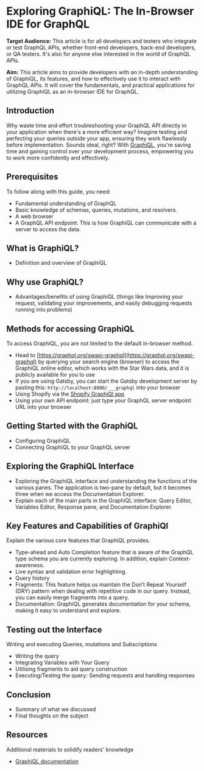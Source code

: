 # Exploring GraphiQL: The In-Browser IDE for GraphQL

**Target Audience:** This article is for all developers and testers who integrate or test GraphQL APIs, whether front-end developers, back-end developers, or QA testers. It's also for anyone else interested in the world of GraphQL APIs.

**Aim:** This article aims to provide developers with an in-depth understanding of GraphiQL, its features, and how to effectively use it to interact with GraphQL APIs. It will cover the fundamentals, and practical applications for utilizing GraphiQL as an in-browser IDE for GraphQL.

## Introduction
Why waste time and effort troubleshooting your GraphQL API directly in your application when there's a more efficient way? Imagine testing and perfecting your queries outside your app, ensuring they work flawlessly before implementation. Sounds ideal, right? With [GraphiQL](https://tailcall.run/playground/), you're saving time and gaining control over your development process, empowering you to work more confidently and effectively.

## Prerequisites
To follow along with this guide, you need:
* Fundamental understanding of GraphQL 
* Basic knowledge of schemas, queries, mutations, and resolvers. 
* A web browser
* A GraphQL API endpoint: This is how GraphiQL can communicate with a server to access the data. 

## What is GraphiQL?
* Definition and overview of GraphiQL

## Why use GraphiQL?
* Advantages/benefits of using GraphiQL (things like Improving your request, validating your improvements, and easily debugging requests running into problems)

## Methods for accessing GraphiQL
To access GraphiQL, you are not limited to the default in-browser method. 
* Head to [https://graphql.org/swapi-graphql](https://graphql.org/swapi-graphql) by querying your search engine (browser) to access the GraphiQL online editor, which works with the Star Wars data, and it is publicly available for you to use
* If you are using Gatsby, you can start the Gatsby development server by pasting this: `http://localhost:8000/___graphql` into your browser
* Using Shopify via the [Shopify GraphiQl app](https://shopify-graphiql-app.shopifycloud.com/login)
* Using your own API endpoint: just type your GraphQL server endpoint URL into your browser

## Getting Started with the GraphiQL
* Configuring GraphiQL
* Connecting GraphiQL to your GraphQL server

## Exploring the GraphiQL Interface
* Exploring the GraphiQL interface and understanding the functions of the various panes. The application is two-pane by default, but it becomes three when we access the Documentation Explorer.
* Explain each of the main parts in the GraphiQL interface: Query Editor, Variables Editor, Response pane, and Documentation Explorer.

## Key Features and Capabilities of GraphiQl
Explain the various core features that GraphiQL provides.
* Type-ahead and Auto Completion feature that is aware of the GraphQL type schema you are currently exploring. In addition, explain Context-awareness.
* Live syntax and validation error highlighting.
* Query history
* Fragments: This feature helps us maintain the Don’t Repeat Yourself (DRY) pattern when dealing with repetitive code in our query. Instead, you can easily merge fragments into a query.
* Documentation: GraphiQL generates documentation for your schema, making it easy to understand and explore.

## Testing out the Interface
Writing and executing Queries, mutations and Subscriptions
* Writing the query
* Integrating Variables with Your Query
* Utilising fragments to aid query construction
* Executing/Testing the query: Sending requests and handling responses

## Conclusion
* Summary of what we discussed 
* Final thoughts on the subject

## Resources
Additional materials to solidify readers' knowledge
* [GraphiQL documentation](https://github.com/graphql/graphiql)








